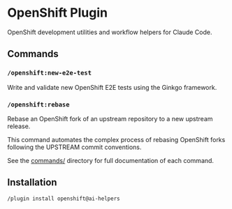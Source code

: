 # OpenShift Plugin

OpenShift development utilities and workflow helpers for Claude Code.

## Commands

### `/openshift:new-e2e-test`

Write and validate new OpenShift E2E tests using the Ginkgo framework.

### `/openshift:rebase`

Rebase an OpenShift fork of an upstream repository to a new upstream release.

This command automates the complex process of rebasing OpenShift forks following the UPSTREAM commit conventions.

See the [commands/](commands/) directory for full documentation of each command.

## Installation

```bash
/plugin install openshift@ai-helpers
```

